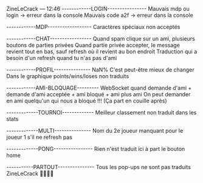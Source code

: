 
ZineLeCrack
 — 
12:46
------------LOGIN----------------
Mauvais mdp ou login -> erreur dans la console
Mauvais code a2f -> erreur dans la console

------------MDP------------------
Caractères spéciaux non acceptés

------------CHAT-----------------
Quand spam clique sur un ami, plusieurs boutons de parties privées
Quand partie privée accepter, le message revient tout en bas, sauf refresh où il revient au bon endroit
Traduction qui a besoin d'un refresh quand tu n'as pas d'ami

------------PROFIL---------------
NaN% C'est peut-être mieux de changer
Dans le graphique points/wins/loses non traduits

------------AMI-BLOQUAGE---------
WebSocket quand demande d'ami + demande d'ami acceptée + ami bloqué + ami plus ami
On peut demander en ami quelqu'un qui nous a bloqué !!! (Ça part en couille après)

-------------TOURNOI-------------
Meilleur classement non traduit dans les stats

-------------MULTI---------------
Nom du 2e joueur manquant pour le joueur 1 s'il ne refresh pas

-------------PONG----------------
Rien n'est traduit ici à part le bouton home

-----------PARTOUT---------------
Tous les pop-ups ne sont pas traduits
﻿﻿﻿﻿﻿﻿﻿﻿﻿﻿﻿﻿﻿﻿﻿﻿﻿﻿﻿﻿﻿﻿﻿﻿﻿﻿﻿﻿﻿﻿﻿﻿﻿﻿﻿﻿﻿
ZineLeCrack
👍🏻👍🏻